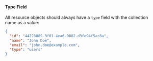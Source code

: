 #### Type Field

All resource objects should always have a `type` field with the collection name as a value:

```json
{
  "id": "44228889-3f01-4ea6-9802-d3fe94f5ac8a",
  "name": "John Doe",
  "email": "john.doe@example.com",
  "type": "users"
}
```

